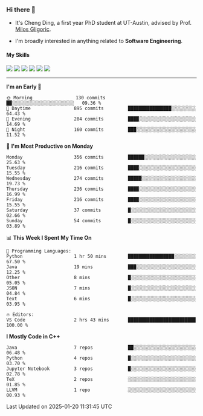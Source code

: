### Hi there 👋

* It's Cheng Ding, a first year PhD student at UT-Austin, advised by Prof. [Milos Gligoric](https://users.ece.utexas.edu/~gligoric/).

* I'm broadly interested in anything related to **Software Engineering**.

#### My Skills

![](https://img.shields.io/badge/C++-65318e?logo=cplusplus&logoColor=fff)
![](https://img.shields.io/badge/Python-3e74a2?logo=python&logoColor=fff)
![](https://img.shields.io/badge/C-5654a2?logo=c&logoColor=fff)
![](https://img.shields.io/badge/Go-00aaff?logo=go&logoColor=fff)
![](https://img.shields.io/badge/Docker-0088ff?logo=docker&logoColor=fff)
![](https://img.shields.io/badge/Apache-D22128?logo=apache&logoColor=fff)

---
<!--START_SECTION:waka-->
**I'm an Early 🐤** 

```text
🌞 Morning                130 commits         ██░░░░░░░░░░░░░░░░░░░░░░░   09.36 % 
🌆 Daytime                895 commits         ████████████████░░░░░░░░░   64.43 % 
🌃 Evening                204 commits         ████░░░░░░░░░░░░░░░░░░░░░   14.69 % 
🌙 Night                  160 commits         ███░░░░░░░░░░░░░░░░░░░░░░   11.52 % 
```
📅 **I'm Most Productive on Monday** 

```text
Monday                   356 commits         ██████░░░░░░░░░░░░░░░░░░░   25.63 % 
Tuesday                  216 commits         ████░░░░░░░░░░░░░░░░░░░░░   15.55 % 
Wednesday                274 commits         █████░░░░░░░░░░░░░░░░░░░░   19.73 % 
Thursday                 236 commits         ████░░░░░░░░░░░░░░░░░░░░░   16.99 % 
Friday                   216 commits         ████░░░░░░░░░░░░░░░░░░░░░   15.55 % 
Saturday                 37 commits          █░░░░░░░░░░░░░░░░░░░░░░░░   02.66 % 
Sunday                   54 commits          █░░░░░░░░░░░░░░░░░░░░░░░░   03.89 % 
```


📊 **This Week I Spent My Time On** 

```text
💬 Programming Languages: 
Python                   1 hr 50 mins        █████████████████░░░░░░░░   67.50 % 
Java                     19 mins             ███░░░░░░░░░░░░░░░░░░░░░░   12.25 % 
Other                    8 mins              █░░░░░░░░░░░░░░░░░░░░░░░░   05.05 % 
JSON                     7 mins              █░░░░░░░░░░░░░░░░░░░░░░░░   04.84 % 
Text                     6 mins              █░░░░░░░░░░░░░░░░░░░░░░░░   03.95 % 

🔥 Editors: 
VS Code                  2 hrs 43 mins       █████████████████████████   100.00 % 
```

**I Mostly Code in C++** 

```text
Java                     7 repos             ██░░░░░░░░░░░░░░░░░░░░░░░   06.48 % 
Python                   4 repos             █░░░░░░░░░░░░░░░░░░░░░░░░   03.70 % 
Jupyter Notebook         3 repos             █░░░░░░░░░░░░░░░░░░░░░░░░   02.78 % 
TeX                      2 repos             ░░░░░░░░░░░░░░░░░░░░░░░░░   01.85 % 
LLVM                     1 repo              ░░░░░░░░░░░░░░░░░░░░░░░░░   00.93 % 
```




 Last Updated on 2025-01-20 11:31:45 UTC
<!--END_SECTION:waka-->
